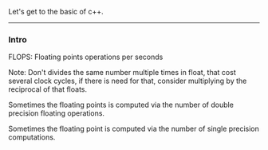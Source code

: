 Let's get to the basic of c++. 


---
### **Intro**

FLOPS: Floating points operations per seconds

Note: Don't divides the same number multiple times in float, that cost several clock cycles, if there is need for that, consider multiplying by the reciprocal of that floats.

Sometimes the floating points is computed via the number of double precision floating operations. 

Sometimes the floating point is computed via the number of single precision computations. 
